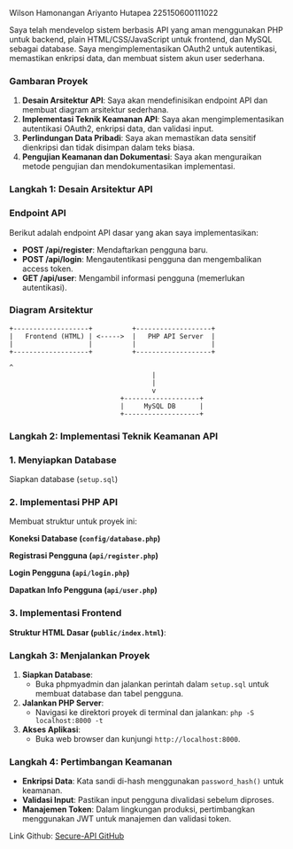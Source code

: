 <aside>

Wilson Hamonangan Ariyanto Hutapea
225150600111022
</aside>

Saya telah mendevelop sistem berbasis API yang aman menggunakan PHP untuk backend, plain HTML/CSS/JavaScript untuk frontend, dan MySQL sebagai database. Saya mengimplementasikan OAuth2 untuk autentikasi, memastikan enkripsi data, dan membuat sistem akun user sederhana.

### Gambaran Proyek

1. **Desain Arsitektur API**: Saya akan mendefinisikan endpoint API dan membuat diagram arsitektur sederhana.
2. **Implementasi Teknik Keamanan API**: Saya akan mengimplementasikan autentikasi OAuth2, enkripsi data, dan validasi input.
3. **Perlindungan Data Pribadi**: Saya akan memastikan data sensitif dienkripsi dan tidak disimpan dalam teks biasa.
4. **Pengujian Keamanan dan Dokumentasi**: Saya akan menguraikan metode pengujian dan mendokumentasikan implementasi.

### Langkah 1: Desain Arsitektur API

### Endpoint API

Berikut adalah endpoint API dasar yang akan saya implementasikan:

- **POST /api/register**: Mendaftarkan pengguna baru.
- **POST /api/login**: Mengautentikasi pengguna dan mengembalikan access token.
- **GET /api/user**: Mengambil informasi pengguna (memerlukan autentikasi).

### Diagram Arsitektur

```
+-------------------+          +-------------------+
|   Frontend (HTML) | <----->  |   PHP API Server  |
|                   |          |                   |
+-------------------+          +-------------------+
																		^
                                    |
                                    |
                                    v
                            +-------------------+
                            |     MySQL DB      |
                            +-------------------+

```

### Langkah 2: Implementasi Teknik Keamanan API

### 1. Menyiapkan Database

Siapkan database (`setup.sql`)

### 2. Implementasi PHP API

Membuat struktur untuk proyek ini:

**Koneksi Database (`config/database.php`)**

**Registrasi Pengguna (`api/register.php`)**

**Login Pengguna (`api/login.php`)**

**Dapatkan Info Pengguna (`api/user.php`)**

### 3. Implementasi Frontend

**Struktur HTML Dasar (`public/index.html`)**:

### Langkah 3: Menjalankan Proyek

1. **Siapkan Database**:
    - Buka phpmyadmin dan jalankan perintah dalam `setup.sql` untuk membuat database dan tabel pengguna.
2. **Jalankan PHP Server**:
    - Navigasi ke direktori proyek di terminal dan jalankan: `php -S localhost:8000 -t`
3. **Akses Aplikasi**:
    - Buka web browser dan kunjungi `http://localhost:8000`.

### Langkah 4: Pertimbangan Keamanan

- **Enkripsi Data**: Kata sandi di-hash menggunakan `password_hash()` untuk keamanan.
- **Validasi Input**: Pastikan input pengguna divalidasi sebelum diproses.
- **Manajemen Token**: Dalam lingkungan produksi, pertimbangkan menggunakan JWT untuk manajemen dan validasi token.

Link Github: [Secure-API GitHub](https://github.com/wilsonhutapea-ub/Secure-API)